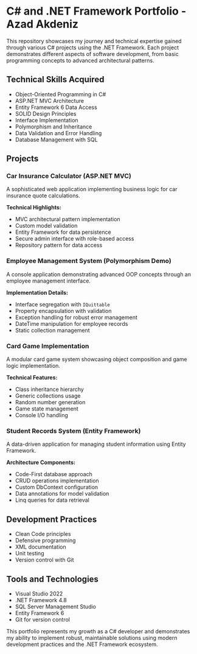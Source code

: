 # C# and .NET Framework Portfolio - Azad Akdeniz

This repository showcases my journey and technical expertise gained through various C# projects using the .NET Framework. Each project demonstrates different aspects of software development, from basic programming concepts to advanced architectural patterns.

## Technical Skills Acquired

- Object-Oriented Programming in C#
- ASP.NET MVC Architecture
- Entity Framework 6 Data Access
- SOLID Design Principles
- Interface Implementation
- Polymorphism and Inheritance
- Data Validation and Error Handling
- Database Management with SQL

## Projects

### Car Insurance Calculator (ASP.NET MVC)

A sophisticated web application implementing business logic for car insurance quote calculations.

**Technical Highlights:**
- MVC architectural pattern implementation
- Custom model validation
- Entity Framework for data persistence
- Secure admin interface with role-based access
- Repository pattern for data access

### Employee Management System (Polymorphism Demo)

A console application demonstrating advanced OOP concepts through an employee management interface.

**Implementation Details:**
- Interface segregation with `IQuittable`
- Property encapsulation with validation
- Exception handling for robust error management
- DateTime manipulation for employee records
- Static collection management

### Card Game Implementation

A modular card game system showcasing object composition and game logic implementation.

**Technical Features:**
- Class inheritance hierarchy
- Generic collections usage
- Random number generation
- Game state management
- Console I/O handling

### Student Records System (Entity Framework)

A data-driven application for managing student information using Entity Framework.

**Architecture Components:**
- Code-First database approach
- CRUD operations implementation
- Custom DbContext configuration
- Data annotations for model validation
- Linq queries for data retrieval

## Development Practices

- Clean Code principles
- Defensive programming
- XML documentation
- Unit testing
- Version control with Git

## Tools and Technologies

- Visual Studio 2022
- .NET Framework 4.8
- SQL Server Management Studio
- Entity Framework 6
- Git for version control

This portfolio represents my growth as a C# developer and demonstrates my ability to implement robust, maintainable solutions using modern development practices and the .NET Framework ecosystem.